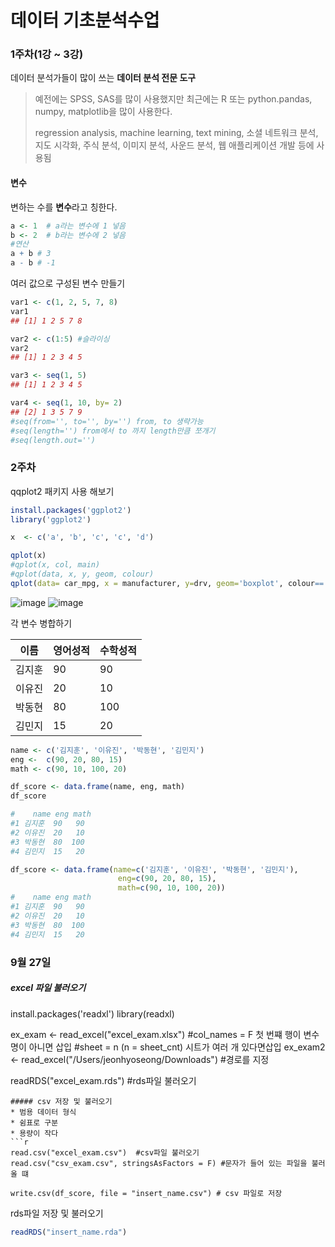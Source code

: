 # 데이터 기초분석수업
### 1주차(1강 ~ 3강)
데이터 분석가들이 많이 쓰는 **데이터 분석 전문 도구**    
>예전에는 SPSS, SAS를 많이 사용했지만 최근에는 R 또는 python.pandas, numpy, matplotlib을 많이 사용한다.
>
> regression analysis, machine learning, text mining, 소셜 네트워크 분석, 지도 시각화, 주식 분석, 이미지 분석, 사운드 분석, 웹 애플리케이션 개발 등에 사용됨


#### 변수
변하는 수를 **변수**라고 칭한다.
```r
a <- 1  # a라는 변수에 1 넣음
b <- 2  # b라는 변수에 2 넣음
#연산
a + b # 3
a - b # -1
```

여러 값으로 구성된 변수 만들기
```r
var1 <- c(1, 2, 5, 7, 8)
var1
## [1] 1 2 5 7 8

var2 <- c(1:5) #슬라이싱
var2
## [1] 1 2 3 4 5

var3 <- seq(1, 5)
## [1] 1 2 3 4 5

var4 <- seq(1, 10, by= 2)
## [2] 1 3 5 7 9
#seq(from='', to='', by='') from, to 생략가능
#seq(length='') from에서 to 까지 length만큼 쪼개기
#seq(length.out='')
```

### 2주차

qqplot2 패키지 사용 해보기
```r
install.packages('ggplot2')
library('ggplot2')

x  <- c('a', 'b', 'c', 'c', 'd')

qplot(x)
#qplot(x, col, main)
#qplot(data, x, y, geom, colour)
qplot(data= car_mpg, x = manufacturer, y=drv, geom='boxplot', colour=='red')
```
![image](https://user-images.githubusercontent.com/46950334/133062564-680b13ae-8485-40dc-86df-f7ecea98e262.png) 
![image](https://user-images.githubusercontent.com/46950334/133062844-e62e9a86-aaad-40f8-b725-5e9e446a99f7.png)


각 변수 병합하기

|이름|영어성적|수학성적|
|---|---|---|
|김지훈|90|90|
|이유진|20|10|
|박동현|80|100|
|김민지|15|20|

```r
name <- c('김지훈', '이유진', '박동현', '김민지')
eng <-  c(90, 20, 80, 15)
math <- c(90, 10, 100, 20)

df_score <- data.frame(name, eng, math)
df_score

#    name eng math
#1 김지훈  90   90
#2 이유진  20   10
#3 박동현  80  100
#4 김민지  15   20
```

```r
df_score <- data.frame(name=c('김지훈', '이유진', '박동현', '김민지'),
                        eng=c(90, 20, 80, 15),
                        math=c(90, 10, 100, 20))
#    name eng math
#1 김지훈  90   90
#2 이유진  20   10
#3 박동현  80  100
#4 김민지  15   20                        
```

### 9월 27일

##### excel 파일 불러오기
install.packages('readxl')
library(readxl)

ex_exam <- read_excel("excel_exam.xlsx") 
#col_names = F 첫 번쨰 행이 변수명이 아니면 삽입
#sheet = n (n = sheet_cnt) 시트가 여러 개 있다면삽입
ex_exam2 <- read_excel("/Users/jeonhyoseong/Downloads") #경로를 지정

readRDS("excel_exam.rds")   #rds파일 불러오기
```
##### csv 저장 및 불러오기
* 범용 데이터 형식
* 쉼표로 구분
* 용량이 작다
```r
read.csv("excel_exam.csv")  #csv파일 불러오기
read.csv("csv_exam.csv", stringsAsFactors = F) #문자가 들어 있는 파일을 불러올 떄

write.csv(df_score, file = "insert_name.csv") # csv 파일로 저장
```
rds파일 저장 및 불러오기
```r
readRDS("insert_name.rda")
```
